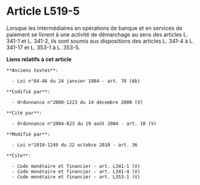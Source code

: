 # Article L519-5

Lorsque les intermédiaires en opérations de banque et en services de paiement se livrent à une activité de démarchage au sens
des articles L. 341-1 et L. 341-2, ils sont soumis aux dispositions des articles L. 341-4 à L. 341-17 et L. 353-1 à L. 353-5.

**Liens relatifs à cet article**

	**Anciens textes**:

	  - Loi n°84-46 du 24 janvier 1984 - art. 70 (Ab)

	**Codifié par**:

	  - Ordonnance n°2000-1223 du 14 décembre 2000 (V)

	**Cité par**:

	  - Ordonnance n°2004-823 du 19 août 2004 - art. 10 (V)

	**Modifié par**:

	  - Loi n°2010-1249 du 22 octobre 2010 - art. 36

	**Cite**:

	  - Code monétaire et financier - art. L341-1 (V)
	  - Code monétaire et financier - art. L341-4 (V)
	  - Code monétaire et financier - art. L353-1 (V)
